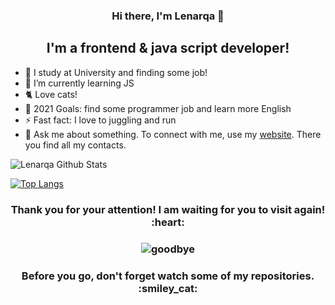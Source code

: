 <h3 align="center"> Hi there, I'm Lenarqa 👋 </h3>

<h2 align="center"> I'm a frontend & java script developer! </h2>

- 🔭 I study at University and finding some job!
- 🌱 I’m currently learning JS
- 🐈 Love cats!
- 🥅 2021 Goals: find some programmer job and learn more English
- ⚡ Fast fact: I love to juggling and run
- 💬 Ask me about something. To connect with me, use my [website](https://valievlr.ru/). There you find all my contacts.

<img align="left" alt="Lenarqa Github Stats" src="https://github-readme-stats.vercel.app/api?username=Lenarqa&show_icons=true&hide_border=true&hide=issues,contribs,prs&theme=buefy" />

<br>

[![Top Langs](https://github-readme-stats.vercel.app/api/top-langs/?username=Lenarqa&layout=compact&hide_border=true&theme=buefy)](https://github.com/Lenarqa/github-readme-stats)

<h3 align="center"> Thank you for your attention! I am waiting for you to visit again!  :heart: </h3>

<h3 align="center">

![goodbye](https://user-images.githubusercontent.com/37902865/89061130-61550500-d38e-11ea-9da3-b22764398b01.gif)

</h3>

<h3 align="center"> Before you go, don't forget watch some of my repositories.  :smiley_cat: </h3>
